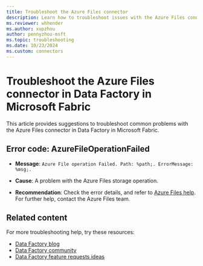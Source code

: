 ```yaml
---
title: Troubleshoot the Azure Files connector
description: Learn how to troubleshoot issues with the Azure Files connector in Data Factory in Microsoft Fabric.
ms.reviewer: whhender
ms.author: xupzhou
author: pennyzhou-msft
ms.topic: troubleshooting
ms.date: 10/23/2024
ms.custom: connectors
---
```


# Troubleshoot the Azure Files connector in Data Factory in Microsoft Fabric

This article provides suggestions to troubleshoot common problems with the Azure Files connector in Data Factory in Microsoft Fabric.

## Error code: AzureFileOperationFailed

- **Message**: `Azure File operation Failed. Path: %path;. ErrorMessage: %msg;.`

- **Cause**: A problem with the Azure Files storage operation.

- **Recommendation**: Check the error details, and refer to [Azure Files help](/rest/api/storageservices/file-service-error-codes). For further help, contact the Azure Files team.

## Related content

For more troubleshooting help, try these resources:

- [Data Factory blog](https://blog.fabric.microsoft.com/blog/category/data-factory)
- [Data Factory community](https://community.fabric.microsoft.com/t5/Data-Factory-preview-Community/ct-p/datafactory)
- [Data Factory feature requests ideas](https://ideas.fabric.microsoft.com/)
